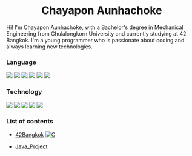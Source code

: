 <h1 align="center">
  <b>Chayapon Aunhachoke</b>
</h1>

Hi! I'm Chayapon Aunhachoke, with a Bachelor's degree in Mechanical Engineering from Chulalongkorn University and currently studying at 42 Bangkok. I'm a young programmer who is passionate about coding and always learning new technologies.
<br>
### Language
<div>	
<img src="https://img.shields.io/badge/-HTML-c58545?style=for-the-badge&logo=html5&logoColor=c58545&labelColor=282828">
<img src="https://img.shields.io/badge/-CSS-d1a01f?style=for-the-badge&logo=css3&logoColor=d1a01f&labelColor=282828">
<img src="https://img.shields.io/badge/-JavaScript-F0DB4F?style=for-the-badge&logo=JavaScript&logoColor=F0DB4F&labelColor=282828">
<img src="https://img.shields.io/badge/-C lang-FFA500?style=for-the-badge&logo=c&logoColor=FFA500&labelColor=282828">
<img src="https://img.shields.io/badge/-C++-FFA500?style=for-the-badge&logo=cplusplus&logoColor=FFA500&labelColor=282828">
<img src="https://img.shields.io/badge/-Java-ED8B00?style=for-the-badge&logo=openjdk&logoColor=FFA500&labelColor=282828">
</div>

### Technology
<div>
<img src="https://img.shields.io/badge/-Linux-FFFFFF?style=for-the-badge&logo=linux&logoColor=FFFFFF&labelColor=282828">
<img src="https://img.shields.io/badge/-Shell-add8e6?style=for-the-badge&logo=PowerShell&logoColor=add8e6&labelColor=282828">
<img src="https://img.shields.io/badge/-Git-FC6D27?style=for-the-badge&logo=git&logoColor=FC6D27&labelColor=282828">
<img src="https://img.shields.io/badge/-Github-FFFFFF?style=for-the-badge&logo=github&logoColor=FFFFFF&labelColor=282828">
<img src="https://img.shields.io/badge/-Gitlab-FC6D27?style=for-the-badge&logo=gitlab&logoColor=FC6D27&labelColor=282828">
</div>

### List of contents
- [42Bangkok](https://github.com/caunhach/42Bangkok) [![C](https://img.shields.io/badge/C-00599C?style=for-the-badge&logo=c&logoColor=white)](https://en.wikipedia.org/wiki/C_(programming_language))

- [Java_Project](https://github.com/caunhach/Java_Project)
